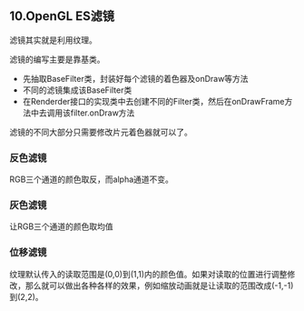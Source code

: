 ## 10.OpenGL ES滤镜

滤镜其实就是利用纹理。

滤镜的编写主要是靠基类。

- 先抽取BaseFilter类，封装好每个滤镜的着色器及onDraw等方法
- 不同的滤镜集成该BaseFilter类
- 在Renderder接口的实现类中去创建不同的Filter类，然后在onDrawFrame方法中去调用该filter.onDraw方法

滤镜的不同大部分只需要修改片元着色器就可以了。



### 反色滤镜

RGB三个通道的颜色取反，而alpha通道不变。

### 灰色滤镜

让RGB三个通道的颜色取均值

### 位移滤镜

纹理默认传入的读取范围是(0,0)到(1,1)内的颜色值。如果对读取的位置进行调整修改，那么就可以做出各种各样的效果，例如缩放动画就是让读取的范围改成(-1,-1)到(2,2)。




































